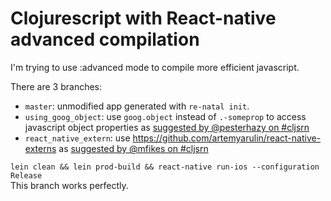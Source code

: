 # Clojurescript with React-native advanced compilation


I'm trying to use :advanced mode to compile more efficient javascript. 


There are 3 branches:

- `master`: unmodified app generated with `re-natal init`.
- `using_goog_object`: use `goog.object` instead of `.-someprop` to access javascript object properties as [suggested by @pesterhazy on #cljsrn](https://clojurians.slack.com/archives/C0E1SN0NM/p1499027721025230)
- `react_native_extern`: use https://github.com/artemyarulin/react-native-externs as [suggested by @mfikes on #cljsrn](https://clojurians.slack.com/archives/C0E1SN0NM/p1499038866853638)
  
`lein clean && lein prod-build && react-native run-ios --configuration Release`  
  This branch works perfectly.

